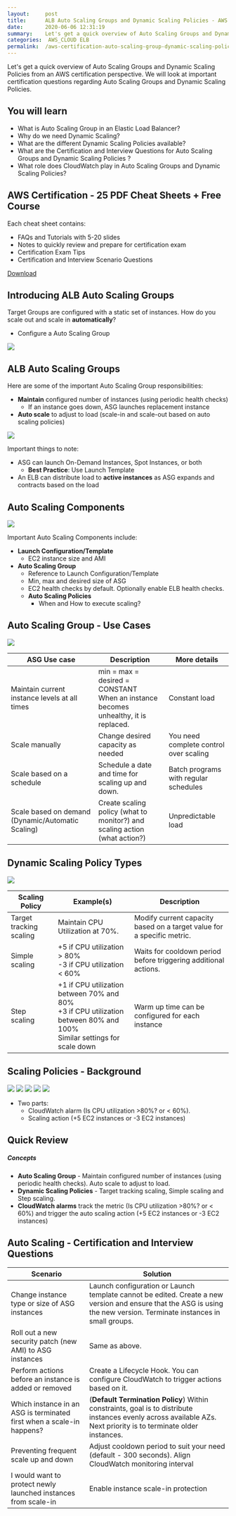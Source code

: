 ```yaml
---
layout:     post
title:      ALB Auto Scaling Groups and Dynamic Scaling Policies - AWS Certification
date:       2020-06-06 12:31:19
summary:    Let's get a quick overview of Auto Scaling Groups and Dynamic Scaling Policies from an AWS certification perspective. We will look at important certification questions regarding Auto Scaling Groups and Dynamic Scaling Policies. 
categories:  AWS_CLOUD ELB
permalink:  /aws-certification-auto-scaling-group-dynamic-scaling-policy
---
```


Let's get a quick overview of Auto Scaling Groups and Dynamic Scaling Policies from an AWS certification perspective. We will look at important certification questions regarding Auto Scaling Groups and Dynamic Scaling Policies.

## You will learn
- What is Auto Scaling Group in an Elastic Load Balancer?
- Why do we need Dynamic Scaling?
- What are the different Dynamic Scaling Policies available?
- What are the Certification and Interview Questions for Auto Scaling Groups and Dynamic Scaling Policies ?
- What role does CloudWatch play in Auto Scaling Groups and Dynamic Scaling Policies?

## AWS Certification - 25 PDF Cheat Sheets + Free Course

Each cheat sheet contains:
- FAQs and Tutorials with 5-20 slides
- Notes to quickly review and prepare for certification exam
- Certification Exam Tips
- Certification and Interview Scenario Questions

<div>
 <a href="https://links.in28minutes.com/cloud-in28minutes-teachable-free-link" target="_blank" class="button instagram">Download</a>
</div>


## Introducing ALB Auto Scaling Groups
Target Groups are configured with a static set of instances. How do you scale out and scale in **automatically**?
- Configure a Auto Scaling Group

![](/images/aws/ec2/4-elb-target-groups.png)

## ALB Auto Scaling Groups
Here are some of the important Auto Scaling Group responsibilities:
- **Maintain** configured number of instances (using periodic health checks)
	- If an instance goes down, ASG launches replacement instance
- **Auto scale** to adjust to load (scale-in and scale-out based on auto scaling policies)

![](/images/aws/ec2/5-elb-autoscaling-groups_new.png)

Important things to note:
- ASG can launch On-Demand Instances, Spot Instances, or both 
	- **Best Practice**: Use Launch Template
- An ELB can distribute load to **active instances** as ASG expands and contracts based on the load

## Auto Scaling Components
![](/images/aws/ec2/5-elb-autoscaling-groups_new.png)

Important Auto Scaling Components include:
- **Launch Configuration/Template**
	- EC2 instance size and AMI
- **Auto Scaling Group**
	- Reference to Launch Configuration/Template
	- Min, max and desired size of ASG
	- EC2 health checks by default. Optionally enable ELB health checks.
	- **Auto Scaling Policies**
		- When and How to execute scaling?

## Auto Scaling Group - Use Cases

![](/images/aws/asg.png) 

| ASG Use case | Description  | More details | 
|--|--|--|
| Maintain current instance levels at all times   |  min = max = desired = CONSTANT<BR/> When an instance becomes unhealthy, it is replaced.     |   Constant load |
| Scale manually    |   Change desired capacity as needed   |  You need complete control over scaling  |
| Scale based on a schedule |  Schedule a date and time for scaling up and down. | Batch programs with regular schedules|
| Scale based on demand (Dynamic/Automatic Scaling) | Create scaling policy (what to monitor?) and scaling action (what action?) | Unpredictable load |

## Dynamic Scaling Policy Types
![](/images/aws/asg.png) 

| Scaling Policy | Example(s)  | Description | 
|--|--|--|
| Target tracking scaling   |  Maintain CPU Utilization at 70%.|  Modify current capacity based on a target value for a specific metric.    |
|  Simple scaling   | +5 if CPU utilization > 80% <BR/> -3 if CPU utilization < 60%| Waits for cooldown period before triggering additional actions. | 
|  Step scaling   | +1 if CPU utilization between 70% and 80%<BR/> +3 if CPU utilization between 80% and 100%<BR/> Similar settings for scale down| Warm up time can be configured for each instance| 

## Scaling Policies - Background
![](/images/aws/00-icons/cloudwatchalarm.png)
![](/images/arrow.png)
![](/images/aws/00-icons/autoscaling.png)
![](/images/arrow.png)
![](/images/aws/00-icons/ec2instances.png)
- Two parts:
	- CloudWatch alarm (Is CPU utilization >80%? or < 60%). 
	- Scaling action (+5 EC2 instances or -3 EC2 instances)

## Quick Review

##### Concepts
- **Auto Scaling Group** - Maintain configured number of instances (using periodic health checks). Auto scale to adjust to load.
- **Dynamic Scaling Policies** - Target tracking scaling, Simple scaling and Step scaling.
- **CloudWatch alarms** track the metric (Is CPU utilization >80%? or < 60%) and trigger the auto scaling action (+5 EC2 instances or -3 EC2 instances)

## Auto Scaling - Certification and Interview Questions
| Scenario | Solution | 
|--|--|
|Change instance type or size of ASG instances|Launch configuration or Launch template cannot be edited. Create a new version and ensure that the ASG is using the new version. Terminate instances in small groups.|
|Roll out a new security patch (new AMI) to ASG instances| Same as above.|
| Perform actions before an instance is added or removed| Create a Lifecycle Hook. You can configure CloudWatch to trigger actions based on it. |
|Which instance in an ASG is terminated first when a scale-in happens?| (**Default Termination Policy**) Within constraints, goal is to distribute instances evenly across available AZs. Next priority is to terminate older instances.|
| Preventing frequent scale up and down | Adjust cooldown period to suit your need (default - 300 seconds). Align CloudWatch monitoring interval |
| I would want to protect newly launched instances from scale-in|Enable instance scale-in protection|